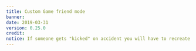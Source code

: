 ```yaml
---
title: Custom Game friend mode
banner: 
date: 2019-03-31
version: 0.25.0
credit: 
notice: If someone gets "kicked" on accident you will have to recreate for them to join.
---
```

